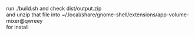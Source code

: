 
run ./build.sh and check dist/output.zip  
and unzip that file into ~/.local/share/gnome-shell/extensions/app-volume-mixer@qwreey  
for install
